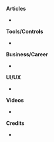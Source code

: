 **Articles**

* 

**Tools/Controls**

* 
**Business/Career**

* 

**UI/UX**

* 

**Videos**

*

**Credits**

* 

